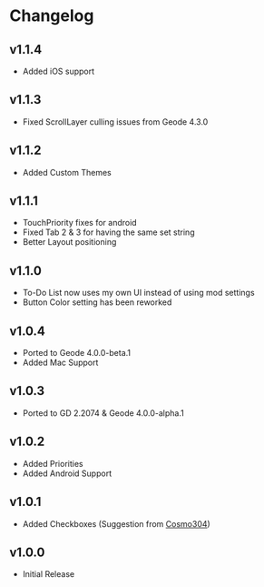 # Changelog

## v1.1.4

- Added iOS support

## v1.1.3

- Fixed ScrollLayer culling issues from Geode 4.3.0

## v1.1.2

- Added Custom Themes

## v1.1.1

- TouchPriority fixes for android
- Fixed Tab 2 & 3 for having the same set string
- Better Layout positioning

## v1.1.0

- To-Do List now uses my own UI instead of using mod settings
- Button Color setting has been reworked

## v1.0.4

- Ported to Geode 4.0.0-beta.1
- Added Mac Support

## v1.0.3

- Ported to GD 2.2074 & Geode 4.0.0-alpha.1

## v1.0.2

- Added Priorities
- Added Android Support


## v1.0.1

- Added Checkboxes (Suggestion from [Cosmo304](https://github.com/NinSam/To-Do-List/issues/1))


## v1.0.0

- Initial Release